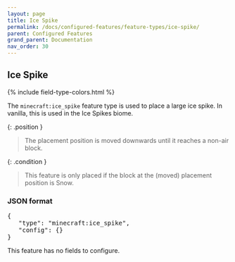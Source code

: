 ```yaml
---
layout: page
title: Ice Spike
permalink: /docs/configured-features/feature-types/ice-spike/
parent: Configured Features
grand_parent: Documentation
nav_order: 30
---
```


## Ice Spike

<head>
    {% include field-type-colors.html %}
</head>

The `minecraft:ice_spike` feature type is used to place a large ice spike. In vanilla, this is used in the Ice Spikes biome.

{: .position }
> The placement position is moved downwards until it reaches a non-air block.

{: .condition }
> This feature is only placed if the block at the (moved) placement position is Snow.

### JSON format

<pre>
{
   "type": "minecraft:ice_spike",
   "config": {}
}
</pre>

This feature has no fields to configure.